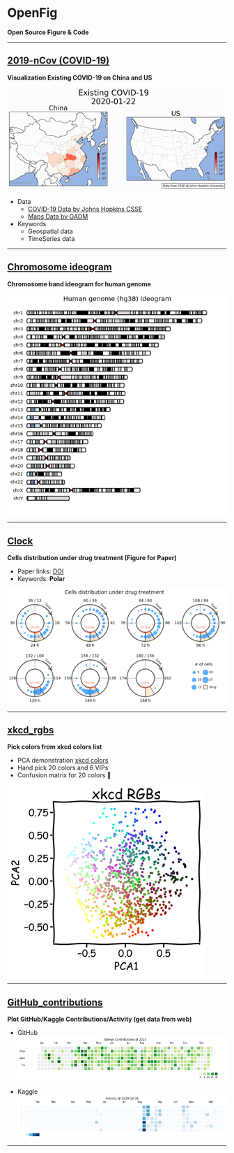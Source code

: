 # OpenFig

**Open Source Figure & Code**

---

## [2019-nCov (COVID-19)](./2019-nCov)

**Visualization Existing COVID-19 on China and US**

![](./2019-nCov/China_vs_US.gif)

- Data
    - [COVID-19 Data by Johns Hopkins CSSE](https://github.com/CSSEGISandData/COVID-19.git)
    - [Maps Data by GADM](https://gadm.org/)
- Keywords
    - Geospatial data
    - TimeSeries data

---

## [Chromosome ideogram](./chromosome_band_ideogram)

**Chromosome band ideogram for human genome**

![](./chromosome_band_ideogram/ideogram_hg38.png)

---

## [Clock](./Clock)

**Cells distribution under drug treatment (Figure for Paper)**

- Paper links: [DOI](https://doi.org/10.1039/D0LC00140F)
- Keywords: **Polar**

![](./Clock/Clock_Fig3F.png)

---

## [xkcd_rgbs](./xkcd_rgbs)

**Pick colors from xkcd colors list**

- PCA demonstration [xkcd colors](https://xkcd.com/color/rgb/)
- Hand pick 20 colors and 6 VIPs
- Confusion matrix for 20 colors :pushpin:

![](./xkcd_rgbs/xkcd_rgbs_PCA.png)

---

## [GitHub_contributions](./GitHub_contributions)

**Plot GitHub/Kaggle Contributions/Activity (get data from web)**

- GitHub
![](./GitHub_contributions/GitHub_Contributions_2019.png)

- Kaggle
![](./GitHub_contributions/Kaggle_Activity_2019.png)

---
